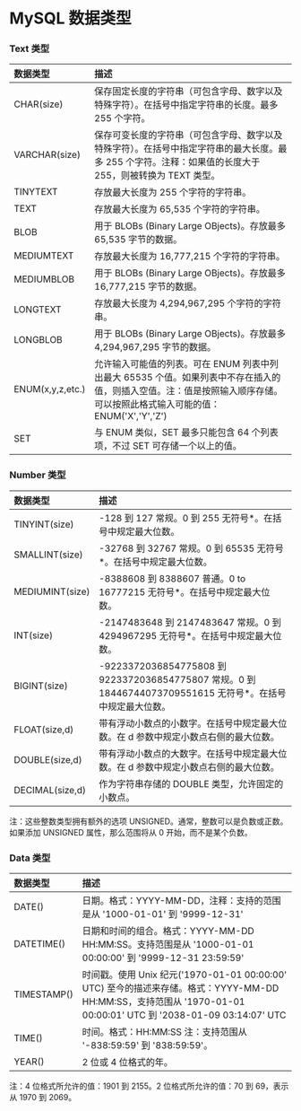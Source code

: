 MySQL 数据类型
===

### Text 类型

|     数据类型      |   描述                                       |
|:-----------------|:---------------------------------------------|
| CHAR(size)       | 保存固定长度的字符串（可包含字母、数字以及特殊字符）。在括号中指定字符串的长度。最多 255 个字符。
| VARCHAR(size)    | 保存可变长度的字符串（可包含字母、数字以及特殊字符）。在括号中指定字符串的最大长度。最多 255 个字符。注释：如果值的长度大于 255，则被转换为 TEXT 类型。
| TINYTEXT         | 存放最大长度为 255 个字符的字符串。
| TEXT             | 存放最大长度为 65,535 个字符的字符串。
| BLOB             | 用于 BLOBs (Binary Large OBjects)。存放最多 65,535 字节的数据。
| MEDIUMTEXT       | 存放最大长度为 16,777,215 个字符的字符串。
| MEDIUMBLOB       | 用于 BLOBs (Binary Large OBjects)。存放最多 16,777,215 字节的数据。
| LONGTEXT         | 存放最大长度为 4,294,967,295 个字符的字符串。
| LONGBLOB         | 用于 BLOBs (Binary Large OBjects)。存放最多 4,294,967,295 字节的数据。
| ENUM(x,y,z,etc.) | 允许输入可能值的列表。可在 ENUM 列表中列出最大 65535 个值。如果列表中不存在插入的值，则插入空值。注：值是按照输入顺序存储。可以按照此格式输入可能的值：ENUM('X','Y','Z')
| SET              | 与 ENUM 类似，SET 最多只能包含 64 个列表项，不过 SET 可存储一个以上的值。


### Number 类型

|     数据类型      |   描述                                       |
|:-----------------|:---------------------------------------------|
| TINYINT(size)    | -128 到 127 常规。0 到 255 无符号*。在括号中规定最大位数。
| SMALLINT(size)   | -32768 到 32767 常规。0 到 65535 无符号*。在括号中规定最大位数。
| MEDIUMINT(size)  | -8388608 到 8388607 普通。0 to 16777215 无符号*。在括号中规定最大位数。
| INT(size)        | -2147483648 到 2147483647 常规。0 到 4294967295 无符号*。在括号中规定最大位数。
| BIGINT(size)     | -9223372036854775808 到 9223372036854775807 常规。0 到 18446744073709551615 无符号*。在括号中规定最大位数。
| FLOAT(size,d)    | 带有浮动小数点的小数字。在括号中规定最大位数。在 d 参数中规定小数点右侧的最大位数。
| DOUBLE(size,d)   | 带有浮动小数点的大数字。在括号中规定最大位数。在 d 参数中规定小数点右侧的最大位数。
| DECIMAL(size,d)  | 作为字符串存储的 DOUBLE 类型，允许固定的小数点。

注：这些整数类型拥有额外的选项 UNSIGNED。通常，整数可以是负数或正数。如果添加 UNSIGNED 属性，那么范围将从 0 开始，而不是某个负数。


### Data 类型
|     数据类型      |   描述                                       |
|:-----------------|:---------------------------------------------|
| DATE() | 日期。格式：YYYY-MM-DD，注释：支持的范围是从 '1000-01-01' 到 '9999-12-31'
| DATETIME() | 日期和时间的组合。格式：YYYY-MM-DD HH:MM:SS。支持范围是从 '1000-01-01 00:00:00' 到 '9999-12-31 23:59:59'
| TIMESTAMP() | 时间戳。使用 Unix 纪元('1970-01-01 00:00:00' UTC) 至今的描述来存储。格式：YYYY-MM-DD HH:MM:SS，支持范围从 '1970-01-01 00:00:01' UTC 到 '2038-01-09 03:14:07' UTC
| TIME() | 时间。格式：HH:MM:SS 注：支持范围从 '-838:59:59' 到 '838:59:59'。
| YEAR() | 2 位或 4 位格式的年。


注：4 位格式所允许的值：1901 到 2155。2 位格式所允许的值：70 到 69，表示从 1970 到 2069。

